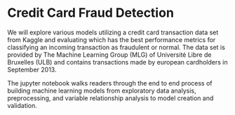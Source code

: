 # Credit Card Fraud Detection
We will explore various models utilizing a credit card transaction data set from Kaggle and evaluating which has the best performance metrics for classifying an incoming transaction as fraudulent or normal. The data set is provided by The Machine Learning Group (MLG) of Université Libre de Bruxelles (ULB) and contains transactions made by european cardholders in September 2013.

The jupyter notebook walks readers through the end to end process of building machine learning models from exploratory data analysis, preprocessing, and variable relationship analysis to model creation and validation.  
